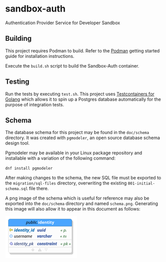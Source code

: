 # sandbox-auth
Authentication Provider Service for Developer Sandbox

## Building

This project requires Podman to build. Refer to the [Podman](https://podman.io/getting-started) getting started guide for installation instructions.

Execute the `build.sh` script to build the Sandbox-Auth container. 

## Testing

Run the tests by executing `test.sh`. This project uses [Testcontainers for Golang](https://golang.testcontainers.org/) which 
allows it to spin up a Postgres database automatically for the purpose of integration tests.

## Schema

The database schema for this project may be found in the `doc/schema` directory.  It was created with `pgmodeler`, an open source database schema design tool.

Pgmodeler may be available in your Linux package repository and installable with a variation of the following command:

`dnf install pgmodeler`

After making changes to the schema, the new SQL file must be exported to the `migration/sql-files` directory, overwriting the existing `001-initial-schema.sql` file there.

A png image of the schema which is useful for reference may also be exported into the `doc/schema` directory and named `schema.png`.  Generating this image will also allow it to appear in this document as follows: 

![Database Schema](./doc/schema/schema.png)